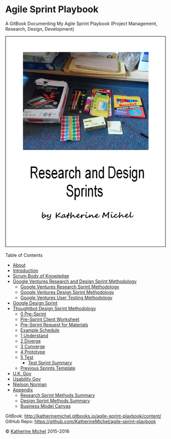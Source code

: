 # Agile Sprint Playbook

A GitBook Documenting My Agile Sprint Playbook (Project Management, Research, Design, Development)

![](cover.jpg)

Table of Contents
* [About](README.md)
* [Introduction](introduction.md)
* [Scrum Body of Knowledge](scrum-body-of-knowledge/scrum-body-of-knowledge.md)
* [Google Ventures Research and Design Sprint Methodology](google-ventures/google-ventures-research-and-design-sprint-methodology.md)
    * [Google Ventures Research Sprint Methodology](google-ventures/google-ventures-research-sprint-methodology.md)
    * [Google Ventures Design Sprint Methodology](google-ventures/google-ventures-design-sprint-methodology.md)
    * [Google Ventures User Testing Methodology](google-ventures/google-ventures-user-testing-methodology.md)
* [Google Design Sprint](google/google-design-sprint.md)
* [Thoughtbot Design Sprint Methodology](thoughtbot/thoughtbot-design-sprint-methodology.md)
    * [0 Pre-Sprint](thoughtbot/0-pre-sprint.md)
    * [Pre-Sprint Client Worksheet](thoughtbot/0-pre-sprint-client-worksheet.md)
    * [Pre-Sprint Request for Materials](thoughtbot/0-pre-sprint-request-for-materials.md)
    * [Example Schedule](thoughtbot/example-schedule.md)
    * [1 Understand](thoughtbot/1-understand.md)
    * [2 Diverge](thoughtbot/2-diverge.md)
    * [3 Converge](thoughtbot/3-converge.md)
    * [4 Prototype](thoughtbot/4-prototype.md)
    * [5 Test](thoughtbot/5-test.md)
        * [Test Sprint Summary](thoughtbot/5-test-sprint-summary.md)
    * [Previous Sprints Template](thoughtbot/previous-sprints-template.md)
* [U.K. Gov](uk-gov/uk-gov.md)
* [Usability Gov](usability-gov/usability-gov.md)
* [Nielson Norman](nielson-norman/nielson-norman.md)
* [Appendix](appendix/appendix.md)      
    * [Research Sprint Methods Summary](methods-summaries/research-sprint-methods-summary.md)
    * [Design Sprint Methods Summary](methods-summaries/design-sprint-methods-summary.md)
    * [Business Model Canvas](business-model-canvas/business-model-canvas.md)

GitBook: http://katherinemichel.gitbooks.io/agile-sprint-playbook/content/
<br> 
GitHub Repo: https://github.com/KatherineMichel/agile-sprint-playbook

© [Katherine Michel](https://twitter.com/katimichel) 2015-2016
